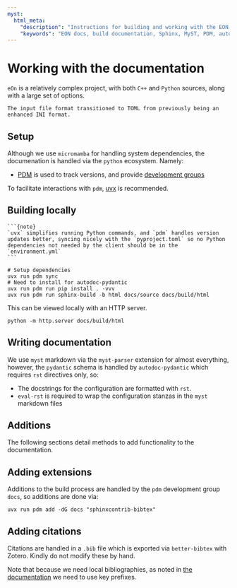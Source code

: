 ```yaml
---
myst:
  html_meta:
    "description": "Instructions for building and working with the EON documentation, including setup with PDM, local building, and adding citations and extensions."
    "keywords": "EON docs, build documentation, Sphinx, MyST, PDM, autodoc-pydantic"
---
```


# Working with the documentation

`eOn` is a relatively complex project, with both `C++` and `Python` sources,
along with a large set of options.

```{versionchanged} 3.1_TBA
The input file format transitioned to TOML from previously being an enhanced INI format.
```

## Setup

Although we use `micromamba` for handling system dependencies, the documenation
is handled via the `python` ecosystem. Namely:

- [PDM](https://pdm-project.org/en/latest/) is used to track versions, and provide [development groups](https://pdm-project.org/latest/usage/dependency/#add-development-only-dependencies)

To facilitate interactions with `pdm`,
[uvx](https://docs.astral.sh/uv/getting-started/installation//) is recommended.

## Building locally

````{margin}
```{note}
`uvx` simplifies running Python commands, and `pdm` handles version updates better, syncing nicely with the `pyproject.toml` so no Python dependencies not needed by the client should be in the `environment.yml`
```
````

```{code-block} bash
# Setup dependencies
uvx run pdm sync
# Need to install for autodoc-pydantic
uvx run pdm run pip install . -vvv
uvx run pdm run sphinx-build -b html docs/source docs/build/html
```

This can be viewed locally with an HTTP server.

```{code-block} bash
python -m http.server docs/build/html
```

## Writing documentation

We use `myst` markdown via the `myst-parser` extension for almost everything,
however, the `pydantic` schema is handled by `autodoc-pydantic` which requires
`rst` directives only, so:
- The docstrings for the configuration are formatted with `rst`.
- `eval-rst` is required to wrap the configuration stanzas in the `myst`
  markdown files

## Additions

The following sections detail methods to add functionality to the documentation.

## Adding extensions

Additions to the build process are handled by the `pdm` development group `docs`, so additions are done via:

```{code-block} bash
uvx run pdm add -dG docs "sphinxcontrib-bibtex"
```

## Adding citations

Citations are handled in a `.bib` file which is exported via `better-bibtex`
with Zotero. Kindly do not modify these by hand.

Note that because we need local bibliographies, as noted in [the
documentation](https://sphinxcontrib-bibtex.readthedocs.io/en/latest/usage.html#local-bibliographies)
we need to use key prefixes.
